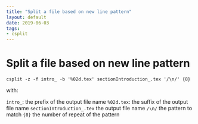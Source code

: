 ```yaml
---
title: "Split a file based on new line pattern"
layout: default
date: 2019-06-03
tags:
- csplit
---
```


# Split a file based on new line pattern

    csplit -z -f intro_ -b '%02d.tex' sectionIntroduction_.tex '/\n/' {8}

with:

`intro_`: the prefix of the output file name
`%02d.tex`: the suffix of the output file name
`sectionIntroduction_.tex` the output file name
`/\n/` the pattern to match
`{8}` the number of repeat of the pattern
